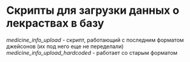 # Скрипты для загрузки данных о лекраствах в базу 
*medicine_info_upload* - скрипт, работающий с последним форматом джейсонов (их под него еще не переделали)  
*medicine_info_upload_hardcoded* - работает со старым форматом  